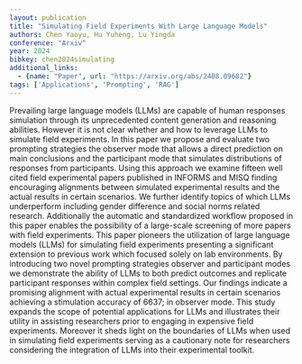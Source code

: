 ```yaml
---
layout: publication
title: "Simulating Field Experiments With Large Language Models"
authors: Chen Yaoyu, Hu Yuheng, Lu Yingda
conference: "Arxiv"
year: 2024
bibkey: chen2024simulating
additional_links:
  - {name: "Paper", url: "https://arxiv.org/abs/2408.09682"}
tags: ['Applications', 'Prompting', 'RAG']
---
```

Prevailing large language models (LLMs) are capable of human responses simulation through its unprecedented content generation and reasoning abilities. However it is not clear whether and how to leverage LLMs to simulate field experiments. In this paper we propose and evaluate two prompting strategies the observer mode that allows a direct prediction on main conclusions and the participant mode that simulates distributions of responses from participants. Using this approach we examine fifteen well cited field experimental papers published in INFORMS and MISQ finding encouraging alignments between simulated experimental results and the actual results in certain scenarios. We further identify topics of which LLMs underperform including gender difference and social norms related research. Additionally the automatic and standardized workflow proposed in this paper enables the possibility of a large-scale screening of more papers with field experiments. This paper pioneers the utilization of large language models (LLMs) for simulating field experiments presenting a significant extension to previous work which focused solely on lab environments. By introducing two novel prompting strategies observer and participant modes we demonstrate the ability of LLMs to both predict outcomes and replicate participant responses within complex field settings. Our findings indicate a promising alignment with actual experimental results in certain scenarios achieving a stimulation accuracy of 6637; in observer mode. This study expands the scope of potential applications for LLMs and illustrates their utility in assisting researchers prior to engaging in expensive field experiments. Moreover it sheds light on the boundaries of LLMs when used in simulating field experiments serving as a cautionary note for researchers considering the integration of LLMs into their experimental toolkit.

